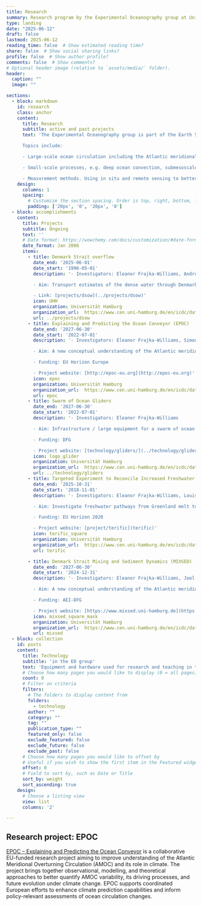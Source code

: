 ```yaml
---
title: Research
summary: Research program by the Experimental Oceanography group at Universität Hamburg.
type: landing
date: "2025-06-12"
draft: false
lastmod: 2025-06-12
reading_time: false  # Show estimated reading time?
share: false  # Show social sharing links?
profile: false  # Show author profile?
comments: false  # Show comments?
# Optional header image (relative to `assets/media/` folder).
header:
  caption: ""
  image: ""

sections:
  - block: markdown
    id: research
    class: anchor
    content:
      title: Research
      subtitle: active and past projects
      text: 'The Experimental Oceanography group is part of the Earth System Sciences department at the Universität Hamburg. We  aim to advance our understanding of ocean dynamics and circulation in a changing climate. We are a seagoing group, specialising in physical oceanographic measurements and using approaches that leverage traditional observations with new platforms and satellite data.

      Topics include:

      - Large-scale ocean circulation including the Atlantic meridional overturning circulation and gyre circulations.

      - Small-scale processes, e.g. deep ocean convection, submesoscale mixing, and turbulent dissipation.

      - Measurement methods. Using in situ and remote sensing to better observe the ocean.'
    design:
      columns: 1
      spacing:
        # Customize the section spacing. Order is top, right, bottom, left.
        padding: ['20px', '0', '20px', '0']
  - block: accomplishments
    content:
      title: Projects
      subtitle: Ongoing
      text: ''
      # Date format: https://wowchemy.com/docs/customization/#date-format
      date_format: Jan 2006
      items:
        - title: Denmark Strait overflow
          date_end: '2025-06-01'
          date_start: '1996-05-01'
          description: '- Investigators: Eleanor Frajka-Williams, Andreas Macrander

          - Aim: Transport estimates of the dense water through Denmark Strait.

          - Link: [projects/dsow](../projects/dsow)'
          icon: UHH
          organization: Universität Hamburg
          organization_url:  https://www.cen.uni-hamburg.de/en/icdc/data/ocean/denmark-strait-overflow.html
          url: ../projects/dsow
        - title: Explaining and Predicting the Ocean Conveyor (EPOC)
          date_end: '2027-06-30'
          date_start: '2022-07-01'
          description: '- Investigators: Eleanor Frajka-Williams, Simon Wett

          - Aim: A new conceptual understanding of the Atlantic meridional overturning circulation.

          - Funding: EU Horizon Europe

          - Project website: [http://epoc-eu.org](http://epoc-eu.org)'
          icon: epoc
          organization: Universität Hamburg
          organization_url:  https://www.cen.uni-hamburg.de/en/icdc/data/ocean/denmark-strait-overflow.html
          url: epoc
        - title: Swarm of Ocean Gliders
          date_end: '2027-06-30'
          date_start: '2022-07-01'
          description: '- Investigators: Eleanor Frajka-Williams

          - Aim: Infrastructure / large equipment for a swarm of ocean gliders.

          - Funding: DFG

          - Project website: [technology/gliders/](../technology/gliders/)'
          icon: logo_glider
          organization: Universität Hamburg
          organization_url:  https://www.cen.uni-hamburg.de/en/icdc/data/ocean/denmark-strait-overflow.html
          url: ../technology/gliders
        - title: Targeted Experiment to Reconcile Increased Freshwater with Increased Convection (TERIFIC)
          date_end: '2025-10-31'
          date_start: '2018-11-01'
          description: '- Investigators: Eleanor Frajka-Williams, Louis Clement, Joel Bracamontes Ramirez, Elodie Duyck

          - Aim: Investigate freshwater pathways from Greenland melt to the subpolar gyre, and dynamics within convecting regions of the Labrador Sea.

          - Funding: EU Horizon 2020

          - Project website: [project/terific](terific)'
          icon: terific_square
          organization: Universität Hamburg
          organization_url:  https://www.cen.uni-hamburg.de/en/icdc/data/ocean/denmark-strait-overflow.html
          url: terific

        - title: Denmark Strait Mixing and Sediment Dynamics (MIXSED)
          date_end: '2027-06-30'
          date_start: '2024-12-31'
          description: '- Investigators: Eleanor Frajka-Williams, Joel Bracamontes Ramieres

          - Aim: A new conceptual understanding of the Atlantic meridional overturning circulation.

          - Funding: AEI-DFG

          - Project website: [https://www.mixsed.uni-hamburg.de](https://www.mixsed.uni-hamburg.de)'
          icon: mixsed_square_mask
          organization: Universität Hamburg
          organization_url:  https://www.cen.uni-hamburg.de/en/icdc/data/ocean/denmark-strait-overflow.html
          url: mixsed
  - block: collection
    id: posts
    content:
      title: Technology
      subtitle: 'in the EO group'
      text: 'Equipment and hardware used for research and teaching in the EU group. <hr>'
      # Choose how many pages you would like to display (0 = all pages)
      count: 0
      # Filter on criteria
      filters:
        # The folders to display content from
        folders:
          - technology
        author: ""
        category: ""
        tag: ""
        publication_type: ""
        featured_only: false
        exclude_featured: false
        exclude_future: false
        exclude_past: false
      # Choose how many pages you would like to offset by
      # Useful if you wish to show the first item in the Featured widget
      offset: 0
      # Field to sort by, such as Date or Title
      sort_by: weight
      sort_ascending: true
    design:
      # Choose a listing view
      view: list
      columns: '2'

---
```


## Research project: EPOC

[EPOC – Explaining and Predicting the Ocean Conveyor](http://epoc-eu.org) is a collaborative EU-funded research project aiming to improve understanding of the Atlantic Meridional Overturning Circulation (AMOC) and its role in climate. The project brings together observational, modelling, and theoretical approaches to better quantify AMOC variability, its driving processes, and future evolution under climate change. EPOC supports coordinated European efforts to enhance climate prediction capabilities and inform policy-relevant assessments of ocean circulation changes.

